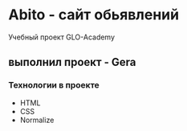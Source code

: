 # Abito - сайт обьявлений
Учебный проект GLO-Academy

## выполнил проект - Gera

### Технологии в проекте 
- HTML
- CSS
- Normalize
